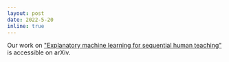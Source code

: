 ```yaml
---
layout: post
date: 2022-5-20
inline: true
---
```


Our work on ["Explanatory machine learning for sequential human teaching"](https://arxiv.org/abs/2205.10250) is accessible on arXiv.
